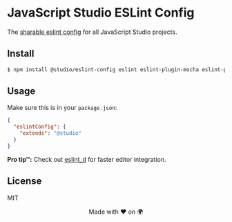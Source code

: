 # JavaScript Studio ESLint Config

The [sharable eslint config][docs] for all JavaScript Studio projects.

## Install

```bash
$ npm install @studio/eslint-config eslint eslint-plugin-mocha eslint-plugin-node --save-dev
```

## Usage

Make sure this is in your `package.json`:

```json
{
  "eslintConfig": {
    "extends": "@studio"
  }
}
```

__Pro tip™:__ Check out [eslint_d][] for faster editor integration.

## License

MIT

<div align="center">Made with ❤️ on 🌍</div>

[docs]: http://eslint.org/docs/developer-guide/shareable-configs
[eslint_d]: https://www.npmjs.com/package/eslint_d
